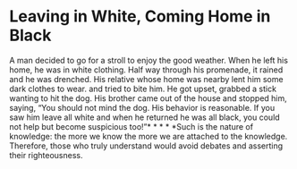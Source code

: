 # Leaving in White, Coming Home in Black

A man decided to go for a stroll to enjoy the good weather. When he left his home, he was in white clothing. Half way through his promenade, it rained and he was drenched. His relative whose home was nearby lent him some dark clothes to wear.      and tried to bite him. He got upset, grabbed a stick wanting to hit the dog. His brother came out of the house and stopped him, saying, “You should not mind the dog. His behavior is reasonable. If you saw him leave all white and when he returned he was all black, you could not help but become suspicious too!”* * * * *Such is the nature of knowledge: the more we know the more we are attached to the knowledge.​Therefore, those who truly understand would avoid debates and asserting their righteousness.